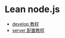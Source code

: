 # Lean node.js

* [develop 教程](https://github.com/ThomasLiu/Lean-node.js-project/blob/master/develop.md)
* [server 配置教程](https://github.com/ThomasLiu/Lean-node.js-project/blob/master/Server.md)
